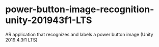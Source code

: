 # power-button-image-recognition-unity-201943f1-LTS
AR application that recognizes and labels a power button image (Unity 2019.4.3f1 LTS)
